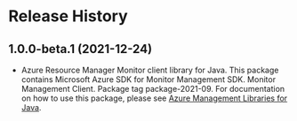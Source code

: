 # Release History

## 1.0.0-beta.1 (2021-12-24)

- Azure Resource Manager Monitor client library for Java. This package contains Microsoft Azure SDK for Monitor Management SDK. Monitor Management Client. Package tag package-2021-09. For documentation on how to use this package, please see [Azure Management Libraries for Java](https://aka.ms/azsdk/java/mgmt).
